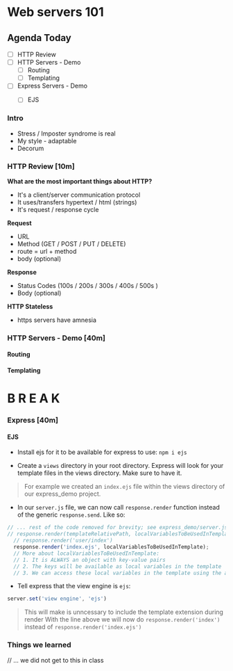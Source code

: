 Web servers 101
===

## Agenda Today

- [ ] HTTP Review
- [ ] HTTP Servers - Demo
  + [ ] Routing
  + [ ] Templating
- [ ] Express Servers - Demo
  + [ ] EJS


### Intro

- Stress / Imposter syndrome is real
- My style - adaptable
- Decorum


### HTTP Review [10m]

**What are the most important things about HTTP?**

- It's a client/server communication protocol
- It uses/transfers hypertext / html (strings)
- It's request / response cycle


**Request**
 + URL
 + Method (GET / POST / PUT / DELETE)
 + route = url + method
 + body (optional)


**Response**
+ Status Codes (100s / 200s / 300s / 400s / 500s )
+ Body (optional)


**HTTP Stateless**
- https servers have amnesia




### HTTP Servers - Demo [40m]



#### Routing



#### Templating



# B R E A K


### Express [40m]



#### EJS

- Install ejs for it to be available for express to use: `npm i ejs`

- Create a `views` directory in your root directory. Express will look for your template files in the views directory. Make sure to have it.

> For example we created an `index.ejs` file within the views directory of our express_demo project.

- In our `server.js` file, we can now call `response.render` function instead of the generic `response.send`. Like so:

```js
// ... rest of the code removed for brevity; see express_demo/server.js for complete code
// response.render(templateRelativePath, localVariablesToBeUsedInTemplate)
  // response.render('user/index')
  response.render('index.ejs', localVariablesToBeUsedInTemplate);
  // More about localVariablesToBeUsedInTemplate:
  // 1. It is ALWAYS an object with key-value pairs
  // 2. The keys will be available as local variables in the template
  // 3. We can access these local variables in the template using the aligator tags
```

- Tell express that the view engine is `ejs`:

```js
server.set('view engine', 'ejs')
```
> This will make is unncessary to include the template extension during render
> With the line above we will now do `response.render('index')` instead of `response.render('index.ejs')`


### Things we learned
// ... we did not get to this in class